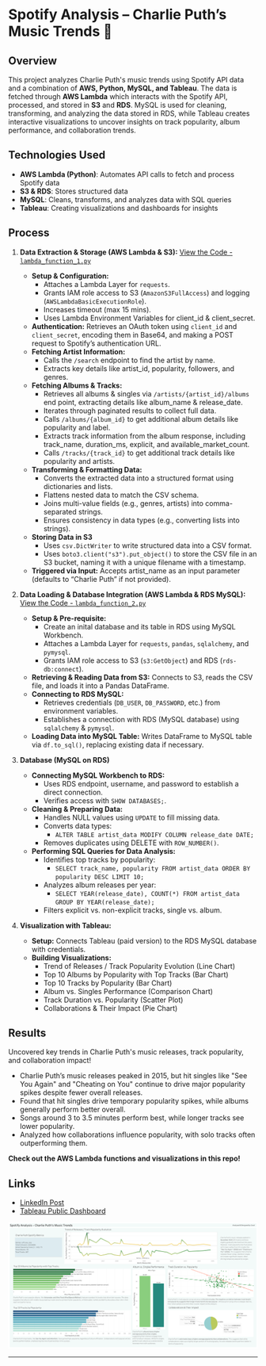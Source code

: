 # Spotify Analysis – Charlie Puth’s Music Trends 🎵

## Overview  
This project analyzes Charlie Puth's music trends using Spotify API data and a combination of **AWS, Python, MySQL, and Tableau**. The data is fetched through **AWS Lambda** which interacts with the Spotify API, processed, and stored in **S3** and **RDS**. MySQL is used for cleaning, transforming, and analyzing the data stored in RDS, while Tableau creates interactive visualizations to uncover insights on track popularity, album performance, and collaboration trends.

## Technologies Used  
- **AWS Lambda (Python)**: Automates API calls to fetch and process Spotify data
- **S3 & RDS**: Stores structured data
- **MySQL**: Cleans, transforms, and analyzes data with SQL queries
- **Tableau**: Creating visualizations and dashboards for insights

## Process  
1. **Data Extraction & Storage (AWS Lambda & S3):** [View the Code - `lambda_function_1.py`](./lambda_function_1.py)

   - **Setup & Configuration:**
      - Attaches a Lambda Layer for `requests`.
      - Grants IAM role access to S3 (`AmazonS3FullAccess`) and logging (`AWSLambdaBasicExecutionRole`).
      - Increases timeout (max 15 mins).
      - Uses Lambda Environment Variables for client_id & client_secret.
   - **Authentication:** Retrieves an OAuth token using `client_id` and `client_secret`, encoding them in Base64, and making a POST request to Spotify’s authentication URL.
   - **Fetching Artist Information:**
      - Calls the `/search` endpoint to find the artist by name.
      - Extracts key details like artist_id, popularity, followers, and genres.
   - **Fetching Albums & Tracks:**
      - Retrieves all albums & singles via `/artists/{artist_id}/albums` end point, extracting details like album_name & release_date.
      - Iterates through paginated results to collect full data.
      - Calls `/albums/{album_id}` to get additional album details like popularity and label.
      - Extracts track information from the album response, including track_name, duration_ms, explicit, and available_market_count.
      - Calls `/tracks/{track_id}` to get additional track details like popularity and artists.
   - **Transforming & Formatting Data:**
      - Converts the extracted data into a structured format using dictionaries and lists.
      - Flattens nested data to match the CSV schema.
      - Joins multi-value fields (e.g., genres, artists) into comma-separated strings.
      - Ensures consistency in data types (e.g., converting lists into strings).
   - **Storing Data in S3**
      - Uses `csv.DictWriter` to write structured data into a CSV format.
      - Uses `boto3.client("s3").put_object()` to store the CSV file in an S3 bucket, naming it with a unique filename with a timestamp.
   - **Triggered via Input:** Accepts artist_name as an input parameter (defaults to “Charlie Puth” if not provided).

2. **Data Loading & Database Integration (AWS Lambda & RDS MySQL):** [View the Code - `lambda_function_2.py`](./lambda_function_2.py)
   - **Setup & Pre-requisite:**
     - Create an inital database and its table in RDS using MySQL Workbench.
     - Attaches a Lambda Layer for `requests`, `pandas`, `sqlalchemy`, and `pymysql`.
     - Grants IAM role access to S3 (`s3:GetObject`) and RDS (`rds-db:connect`).
   - **Retrieving & Reading Data from S3:** Connects to S3, reads the CSV file, and loads it into a Pandas DataFrame.
   - **Connecting to RDS MySQL:**
      - Retrieves credentials (`DB_USER`, `DB_PASSWORD`, etc.) from environment variables.
      - Establishes a connection with RDS (MySQL database) using `sqlalchemy` & `pymysql`.
   - **Loading Data into MySQL Table:** Writes DataFrame to MySQL table via `df.to_sql()`, replacing existing data if necessary.
     
3. **Database (MySQL on RDS)**
   - **Connecting MySQL Workbench to RDS:**
      - Uses RDS endpoint, username, and password to establish a direct connection.
      - Verifies access with `SHOW DATABASES;`.
   - **Cleaning & Preparing Data:**
     - Handles NULL values using `UPDATE` to fill missing data.
     - Converts data types:
       - `ALTER TABLE artist_data MODIFY COLUMN release_date DATE;`
     - Removes duplicates using DELETE with `ROW_NUMBER()`.
   - **Performing SQL Queries for Data Analysis:**
      - Identifies top tracks by popularity:
        - `SELECT track_name, popularity FROM artist_data ORDER BY popularity DESC LIMIT 10;`
      - Analyzes album releases per year:
        - `SELECT YEAR(release_date), COUNT(*) FROM artist_data GROUP BY YEAR(release_date);`
      - Filters explicit vs. non-explicit tracks, single vs. album.

5. **Visualization with Tableau:**  
   - **Setup:** Connects Tableau (paid version) to the RDS MySQL database with credentials.
   - **Building Visualizations:** 
     - Trend of Releases / Track Popularity Evolution (Line Chart)
     - Top 10 Albums by Popularity with Top Tracks (Bar Chart)
     - Top 10 Tracks by Popularity (Bar Chart)
     - Album vs. Singles Performance (Comparison Chart)
     - Track Duration vs. Popularity (Scatter Plot)
     - Collaborations & Their Impact (Pie Chart)
   
## Results  
Uncovered key trends in Charlie Puth's music releases, track popularity, and collaboration impact!
   - Charlie Puth’s music releases peaked in 2015, but hit singles like "See You Again" and "Cheating on You" continue to drive major popularity spikes despite fewer overall releases.
   - Found that hit singles drive temporary popularity spikes, while albums generally perform better overall.
   - Songs around 3 to 3.5 minutes perform best, while longer tracks see lower popularity.
   - Analyzed how collaborations influence popularity, with solo tracks often outperforming them.

**Check out the AWS Lambda functions and visualizations in this repo!**

## Links  
- [LinkedIn Post](#)  
- [Tableau Public Dashboard](https://public.tableau.com/views/SpotifyAnalysisCharliePuthsMusicTrends1/SpotifyAnalysisCharliePuthsMusicTrends?:language=en-US&:sid=&:redirect=auth&:display_count=n&:origin=viz_share_link)  

![Spotify Analysis – Charlie Puth’s Music Trends Dashboard](./Spotify%20Analysis%20–%20Charlie%20Puth’s%20Music%20Trends_Dashboard.png)

---
